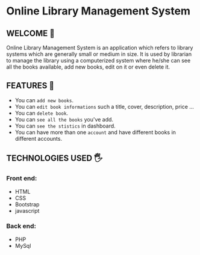 # Online Library Management System
## WELCOME 👋
Online Library Management System is an application which refers to library systems which are generally small or medium in size. It is used by librarian to manage the library using a computerized system where he/she can see all the books available, add new books, edit on it or even delete it.
## FEATURES 💪
- You can `add new books`.
- You can `edit book informations` such a title, cover, description, price ...
- You can `delete book`.
- You can `see all the books` you've add.
- You can `see the stistics` in dashboard.
- You can have more than one `account` and have different books in different accounts.
## TECHNOLOGIES USED 🖐
### Front end:
- HTML
- CSS
- Bootstrap
- javascript
### Back end:
- PHP
- MySql
